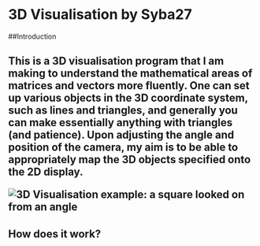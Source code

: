 # 3D Visualisation by Syba27

##Introduction <h2>
This is a 3D visualisation program that I am making to understand the mathematical areas of matrices and vectors more fluently.
One can set up various objects in the 3D coordinate system, such as lines and triangles, and generally you can make essentially anything with triangles (and patience). 
Upon adjusting the angle and position of the camera, my aim is to be able to appropriately map the 3D objects specified onto the 2D display.

![3D Visualisation example: a square looked on from an angle](https://github.com/Syba27/3d/blob/master/Example.PNG)

## How does it work?
